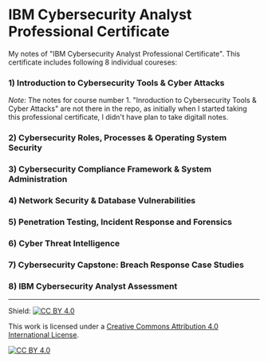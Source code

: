 # IBM Cybersecurity Analyst Professional Certificate
My notes of "IBM Cybersecurity Analyst Professional Certificate". This certificate includes following 8 individual coureses:

### 1) Introduction to Cybersecurity Tools & Cyber Attacks

*Note:* The notes for course number 1. "Inroduction to Cybersecurity Tools & Cyber Attacks" are not there in the repo, as initially when I started taking this professional certificate, I didn't have plan to take digitall notes.

### 2) Cybersecurity Roles, Processes & Operating System Security
### 3) Cybersecurity Compliance Framework & System Administration
### 4) Network Security & Database Vulnerabilities
### 5) Penetration Testing, Incident Response and Forensics
### 6) Cyber Threat Intelligence
### 7) Cybersecurity Capstone: Breach Response Case Studies
### 8) IBM Cybersecurity Analyst Assessment












---

Shield: [![CC BY 4.0][cc-by-shield]][cc-by]

This work is licensed under a
[Creative Commons Attribution 4.0 International License][cc-by].

[![CC BY 4.0][cc-by-image]][cc-by]

[cc-by]: http://creativecommons.org/licenses/by/4.0/
[cc-by-image]: https://i.creativecommons.org/l/by/4.0/88x31.png
[cc-by-shield]: https://img.shields.io/badge/License-CC%20BY%204.0-lightgrey.svg
